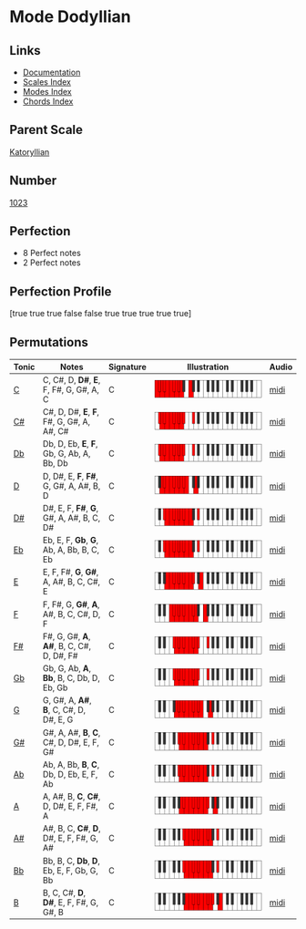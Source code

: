 # Mode Dodyllian

## Links

- [Documentation](index.md)
- [Scales Index](Scales.md)
- [Modes Index](Modes.md)
- [Chords Index](Chords.md)

## Parent Scale

[Katoryllian](ScaleKatoryllian.md)

## Number

[1023](https://ianring.com/musictheory/scales/1023)

## Perfection

- 8 Perfect notes
- 2 Perfect notes

## Perfection Profile

[true true true false false true true true true true]

## Permutations

| Tonic | Notes | Signature | Illustration | Audio |
|-------|-------|-----------|--------------|-------|
| [C](ModeCNaturalDodyllian.md) | C, C#, D, **D#**, **E**, F, F#, G, G#, A, C | C | ![CNaturalDodyllian](ModeCNaturalDodyllian.png) | [midi](https://github.com/edipermadi/music/blob/main/docs/ModeCNaturalDodyllian.mid?raw=true) |
| [C#](ModeCSharpDodyllian.md) | C#, D, D#, **E**, **F**, F#, G, G#, A, A#, C# | C | ![CSharpDodyllian](ModeCSharpDodyllian.png) | [midi](https://github.com/edipermadi/music/blob/main/docs/ModeCSharpDodyllian.mid?raw=true) |
| [Db](ModeDFlatDodyllian.md) | Db, D, Eb, **E**, **F**, Gb, G, Ab, A, Bb, Db | C | ![DFlatDodyllian](ModeDFlatDodyllian.png) | [midi](https://github.com/edipermadi/music/blob/main/docs/ModeDFlatDodyllian.mid?raw=true) |
| [D](ModeDNaturalDodyllian.md) | D, D#, E, **F**, **F#**, G, G#, A, A#, B, D | C | ![DNaturalDodyllian](ModeDNaturalDodyllian.png) | [midi](https://github.com/edipermadi/music/blob/main/docs/ModeDNaturalDodyllian.mid?raw=true) |
| [D#](ModeDSharpDodyllian.md) | D#, E, F, **F#**, **G**, G#, A, A#, B, C, D# | C | ![DSharpDodyllian](ModeDSharpDodyllian.png) | [midi](https://github.com/edipermadi/music/blob/main/docs/ModeDSharpDodyllian.mid?raw=true) |
| [Eb](ModeEFlatDodyllian.md) | Eb, E, F, **Gb**, **G**, Ab, A, Bb, B, C, Eb | C | ![EFlatDodyllian](ModeEFlatDodyllian.png) | [midi](https://github.com/edipermadi/music/blob/main/docs/ModeEFlatDodyllian.mid?raw=true) |
| [E](ModeENaturalDodyllian.md) | E, F, F#, **G**, **G#**, A, A#, B, C, C#, E | C | ![ENaturalDodyllian](ModeENaturalDodyllian.png) | [midi](https://github.com/edipermadi/music/blob/main/docs/ModeENaturalDodyllian.mid?raw=true) |
| [F](ModeFNaturalDodyllian.md) | F, F#, G, **G#**, **A**, A#, B, C, C#, D, F | C | ![FNaturalDodyllian](ModeFNaturalDodyllian.png) | [midi](https://github.com/edipermadi/music/blob/main/docs/ModeFNaturalDodyllian.mid?raw=true) |
| [F#](ModeFSharpDodyllian.md) | F#, G, G#, **A**, **A#**, B, C, C#, D, D#, F# | C | ![FSharpDodyllian](ModeFSharpDodyllian.png) | [midi](https://github.com/edipermadi/music/blob/main/docs/ModeFSharpDodyllian.mid?raw=true) |
| [Gb](ModeGFlatDodyllian.md) | Gb, G, Ab, **A**, **Bb**, B, C, Db, D, Eb, Gb | C | ![GFlatDodyllian](ModeGFlatDodyllian.png) | [midi](https://github.com/edipermadi/music/blob/main/docs/ModeGFlatDodyllian.mid?raw=true) |
| [G](ModeGNaturalDodyllian.md) | G, G#, A, **A#**, **B**, C, C#, D, D#, E, G | C | ![GNaturalDodyllian](ModeGNaturalDodyllian.png) | [midi](https://github.com/edipermadi/music/blob/main/docs/ModeGNaturalDodyllian.mid?raw=true) |
| [G#](ModeGSharpDodyllian.md) | G#, A, A#, **B**, **C**, C#, D, D#, E, F, G# | C | ![GSharpDodyllian](ModeGSharpDodyllian.png) | [midi](https://github.com/edipermadi/music/blob/main/docs/ModeGSharpDodyllian.mid?raw=true) |
| [Ab](ModeAFlatDodyllian.md) | Ab, A, Bb, **B**, **C**, Db, D, Eb, E, F, Ab | C | ![AFlatDodyllian](ModeAFlatDodyllian.png) | [midi](https://github.com/edipermadi/music/blob/main/docs/ModeAFlatDodyllian.mid?raw=true) |
| [A](ModeANaturalDodyllian.md) | A, A#, B, **C**, **C#**, D, D#, E, F, F#, A | C | ![ANaturalDodyllian](ModeANaturalDodyllian.png) | [midi](https://github.com/edipermadi/music/blob/main/docs/ModeANaturalDodyllian.mid?raw=true) |
| [A#](ModeASharpDodyllian.md) | A#, B, C, **C#**, **D**, D#, E, F, F#, G, A# | C | ![ASharpDodyllian](ModeASharpDodyllian.png) | [midi](https://github.com/edipermadi/music/blob/main/docs/ModeASharpDodyllian.mid?raw=true) |
| [Bb](ModeBFlatDodyllian.md) | Bb, B, C, **Db**, **D**, Eb, E, F, Gb, G, Bb | C | ![BFlatDodyllian](ModeBFlatDodyllian.png) | [midi](https://github.com/edipermadi/music/blob/main/docs/ModeBFlatDodyllian.mid?raw=true) |
| [B](ModeBNaturalDodyllian.md) | B, C, C#, **D**, **D#**, E, F, F#, G, G#, B | C | ![BNaturalDodyllian](ModeBNaturalDodyllian.png) | [midi](https://github.com/edipermadi/music/blob/main/docs/ModeBNaturalDodyllian.mid?raw=true) |
